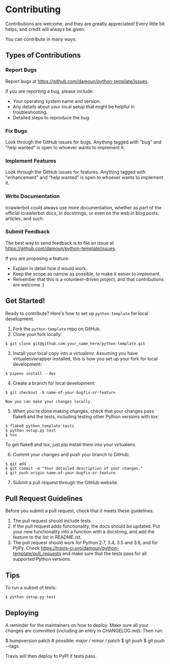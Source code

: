# Contributing

Contributions are welcome, and they are greatly appreciated! Every little bit
helps, and credit will always be given.

You can contribute in many ways:

## Types of Contributions


### Report Bugs

Report bugs at https://github.com/damoun/python-template/issues.

If you are reporting a bug, please include:

- Your operating system name and version.
- Any details about your local setup that might be helpful in troubleshooting.
- Detailed steps to reproduce the bug.

### Fix Bugs

Look through the GitHub issues for bugs. Anything tagged with "bug" and "help
wanted" is open to whoever wants to implement it.

### Implement Features

Look through the GitHub issues for features. Anything tagged with "enhancement"
and "help wanted" is open to whoever wants to implement it.

### Write Documentation

icrawlerbot could always use more documentation, whether as part of the
official icrawlerbot docs, in docstrings, or even on the web in blog posts,
articles, and such.

### Submit Feedback

The best way to send feedback is to file an issue at https://github.com/damoun/python-template/issues.

If you are proposing a feature:

- Explain in detail how it would work.
- Keep the scope as narrow as possible, to make it easier to implement.
- Remember that this is a volunteer-driven project, and that contributions
  are welcome :)

## Get Started!

Ready to contribute? Here's how to set up `python-template` for local development.

1. Fork the `python-template` repo on GitHub.
2. Clone your fork locally:

```shell
$ git clone git@github.com:your_name_here/python-template.git
```

3. Install your local copy into a virtualenv. Assuming you have virtualenvwrapper installed, this is how you set up your fork for local development:

```shell
$ pipenv install --dev
```

4. Create a branch for local development:

```shell
$ git checkout -b name-of-your-bugfix-or-feature
```

    Now you can make your changes locally.

5. When you're done making changes, check that your changes pass flake8 and the
   tests, including testing other Python versions with tox:

```shell
$ flake8 python_template tests
$ python setup.py test
$ tox
```

   To get flake8 and tox, just pip install them into your virtualenv.

6. Commit your changes and push your branch to GitHub:

```shell
$ git add .
$ git commit -m "Your detailed description of your changes."
$ git push origin name-of-your-bugfix-or-feature
```

7. Submit a pull request through the GitHub website.

## Pull Request Guidelines

Before you submit a pull request, check that it meets these guidelines:

1. The pull request should include tests.
2. If the pull request adds functionality, the docs should be updated. Put
   your new functionality into a function with a docstring, and add the
   feature to the list in README.rst.
3. The pull request should work for Python 2.7, 3.4, 3.5 and 3.6, and for PyPy. Check
   https://travis-ci.org/damoun/python-template/pull_requests
   and make sure that the tests pass for all supported Python versions.

## Tips

To run a subset of tests:

```shell
$ python setup.py test
```

## Deploying

A reminder for the maintainers on how to deploy.
Make sure all your changes are committed (including an entry in CHANGELOG.md).
Then run:

$ bumpversion patch # possible: major / minor / patch
$ git push
$ git push --tags

Travis will then deploy to PyPI if tests pass.
